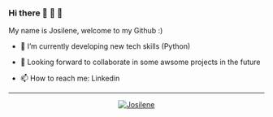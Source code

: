 ### Hi there 👋 👋 👋 

My name is Josilene, welcome to my Github :)

- 🔭 I’m currently developing new tech skills (Python)
  
- 👯 Looking forward to collaborate in some awsome projects in the future
  
- 📫 How to reach me: Linkedin


---


<p align="center">
  <a href="https://www.linkedin.com/in/josilenereis/" target="blank"><img src="https://img.shields.io/badge/LinkedIn-0077B5?style=for-the-badge&logo=linkedin&logoColor=white" alt="Josilene"/></a>
</p> 
